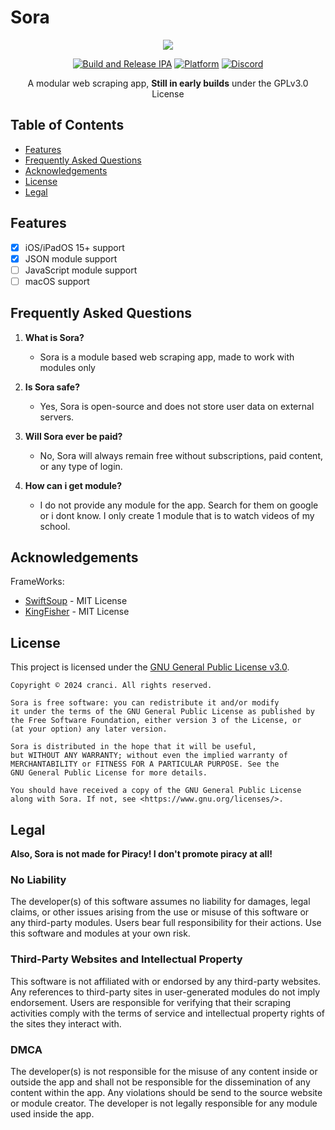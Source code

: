 # Sora

<div align="center"> 

<img src="https://raw.githubusercontent.com/cranci1/Sora/refs/heads/main/assets/banner.png">

[![Build and Release IPA](https://github.com/cranci1/Sora/actions/workflows/build.yml/badge.svg)](https://github.com/cranci1/Sora/actions/workflows/build.yml) [![Platform](https://img.shields.io/badge/Platform-iOS%20%7C%20iPadOS%2015.0%2B-orange?logo=apple&logoColor=white)](https://img.shields.io/badge/Platform-iOS%20%7C%20iPadOS%2014.0%2B-red?logo=apple&logoColor=white) [![Discord](https://img.shields.io/discord/1293430817841741899.svg?logo=discord&color=blue)](https://discord.gg/XR3SrmUbpd)

A modular web scraping app, **Still in early builds** under the GPLv3.0 License

</div>

## Table of Contents

- [Features](#features)
- [Frequently Asked Questions](#frequently-asked-questions)
- [Acknowledgements](#acknowledgements)
- [License](#license)
- [Legal](#legal)

## Features

- [x] iOS/iPadOS 15+ support
- [x] JSON module support
- [ ] JavaScript module support
- [ ] macOS support

## Frequently Asked Questions

1. **What is Sora?**
   - Sora is a module based web scraping app, made to work with modules only

2. **Is Sora safe?**
   - Yes, Sora is open-source and does not store user data on external servers.

3. **Will Sora ever be paid?**
   - No, Sora will always remain free without subscriptions, paid content, or any type of login.

4. **How can i get module?**
   - I do not provide any module for the app. Search for them on google or i dont know. I only create 1 module that is to watch videos of my school.

## Acknowledgements

FrameWorks:
- [SwiftSoup](https://github.com/scinfu/SwiftSoup) - MIT License
- [KingFisher](https://github.com/onevcat/Kingfisher) - MIT License

## License

This project is licensed under the [GNU General Public License v3.0](LICENSE).

```
Copyright © 2024 cranci. All rights reserved.

Sora is free software: you can redistribute it and/or modify
it under the terms of the GNU General Public License as published by
the Free Software Foundation, either version 3 of the License, or
(at your option) any later version.

Sora is distributed in the hope that it will be useful,
but WITHOUT ANY WARRANTY; without even the implied warranty of
MERCHANTABILITY or FITNESS FOR A PARTICULAR PURPOSE. See the
GNU General Public License for more details.

You should have received a copy of the GNU General Public License
along with Sora. If not, see <https://www.gnu.org/licenses/>.
```

## Legal

**__Also, Sora is not made for Piracy! I don't promote piracy at all!__**

### No Liability

The developer(s) of this software assumes no liability for damages, legal claims, or other issues arising from the use or misuse of this software or any third-party modules. Users bear full responsibility for their actions. Use this software and modules at your own risk.

### Third-Party Websites and Intellectual Property

This software is not affiliated with or endorsed by any third-party websites. Any references to third-party sites in user-generated modules do not imply endorsement. Users are responsible for verifying that their scraping activities comply with the terms of service and intellectual property rights of the sites they interact with.

### DMCA

The developer(s) is not responsible for the misuse of any content inside or outside the app and shall not be responsible for the dissemination of any content within the app. Any violations should be send to the source website or module creator. The developer is not legally responsible for any module used inside the app.
